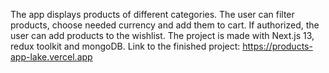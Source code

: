 The app displays products of different categories. The user can filter products, choose needed currency and add them to cart. If authorized, the user can add products to the wishlist. The project is made with Next.js 13, redux toolkit and mongoDB. Link to the finished project: https://products-app-lake.vercel.app
